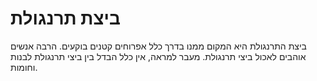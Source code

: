 # ביצת תרנגולת

ביצת התרנגולת היא המקום ממנו בדרך כלל אפרוחים קטנים בוקעים. הרבה אנשים אוהבים
לאכול ביצי תרנגולת. מעבר למראה, אין כלל הבדל בין ביצי תרנגולת לבנות וחומות.
